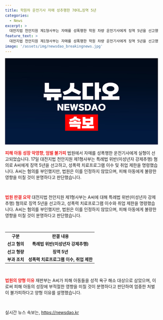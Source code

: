 ```yaml
---
title: 학원차 운전기사 자매 성추행한 70대…징역 5년
categories:
  - News
excerpt: >
  대전지법 천안지원 제1형사부는 자매를 성폭행한 학원 차량 운전기사에게 징역 5년을 선고했다. A씨는 2023년 2월부터 9월까지 7세와 9세 자매를 차량 안에서 강제추행한 혐의로 재판에 넘겼으나 A씨는 범행을 부인했다. 재판부는 피해 아동의 성장에 부적절한 영향을 미칠 것이 분명하다며 엄중한 처벌이 불가피하다고 양형 이유를 설명했다. A씨에 대해 성폭력 치료프로그램 이수 및 취업 제한 7년을 명령했다.
feature_text: >
  대전지법 천안지원 제1형사부는 자매를 성폭행한 학원 차량 운전기사에게 징역 5년을 선고했다. A씨는 2023년 2월부터 9월까지 7세와 9세 자매를 차량 안에서 강제추행한 혐의로 재판에 넘겼으나 A씨는 범행을 부인했다. 재판부는 피해 아동의 성장에 부적절한 영향을 미칠 것이 분명하다며 엄중한 처벌이 불가피하다고 양형 이유를 설명했다. A씨에 대해 성폭력 치료프로그램 이수 및 취업 제한 7년을 명령했다.
image: '/assets/img/newsdao_breakingnews.jpg'
---
```


<p><img src="/assets/img/newsdao_breakingnews.jpg" alt="ontimetimes 속보" /></p>

<p><b><span style="color: #ee2323;">피해 아동 성장 악영향, 엄벌 불가피</span></b>
법원에서 자매를 성폭행한 운전기사에게 실형이 선고되었습니다. 17일 대전지법 천안지원 제1형사부는 특례법 위반(미성년자 강제추행) 혐의로 A씨에게 징역 5년을 선고하고, 성폭력 치료프로그램 이수 및 취업 제한을 명령했습니다. A씨는 혐의를 부인했지만, 법원은 이를 인정하지 않았으며, 피해 아동에게 불량한 영향을 미칠 것이 분명하다고 판단했습니다.</p>

<p data-ke-size="size16">&nbsp;</p>

<p><b><span style="color: #ee2323;">법원 판결 요약</span></b>
대전지법 천안지원 제1형사부는 A씨에 대해 특례법 위반(미성년자 강제추행) 혐의로 징역 5년을 선고하고, 성폭력 치료프로그램 이수와 취업 제한을 명령했습니다. A씨는 혐의를 부인했지만, 법원은 이를 인정하지 않았으며, 피해 아동에게 불량한 영향을 미칠 것이 분명하다고 판단했습니다.</p>

<p data-ke-size="size16">&nbsp;</p>

<table>
  <tbody>
    <tr>
      <td style="text-align: center; height: 17px;"><b>구분</b></td>
      <td style="text-align: center; height: 17px;"><b>판결 내용</b></td>
    </tr>
    <tr>
      <td style="text-align: center; height: 17px;"><b>선고 혐의</b></td>
      <td style="text-align: center; height: 17px;"><b>특례법 위반(미성년자 강제추행)</b></td>
    </tr>
    <tr>
      <td style="text-align: center; height: 17px;"><b>선고 형량</b></td>
      <td style="text-align: center; height: 17px;"><b>징역 5년</b></td>
    </tr>
    <tr>
      <td style="text-align: center; height: 17px;"><b>부과 조치</b></td>
      <td style="text-align: center; height: 17px;"><b>성폭력 치료프로그램 이수, 취업 제한</b></td>
    </tr>
  </tbody>
</table>

<p data-ke-size="size16">&nbsp;</p>

<p><b><span style="color: #ee2323;">법원의 양형 이유</span></b>
재판부는 A씨가 피해 아동들을 성적 욕구 해소 대상으로 삼았으며, 이로써 피해 아동의 성장에 부적절한 영향을 미칠 것이 분명하다고 판단하여 엄중한 처벌이 불가피하다고 양형 이유를 설명했습니다.</p>

<p data-ke-size="size16">&nbsp;</p>
실시간 뉴스 속보는, <a href="https://newsdao.kr" rel="dofollow">https://newsdao.kr</a>


